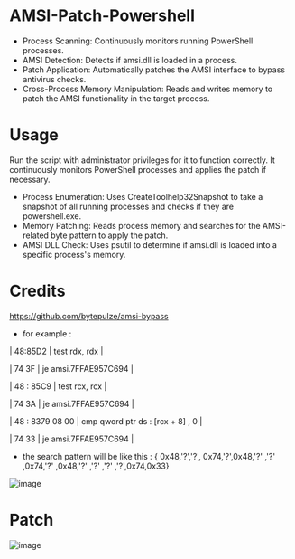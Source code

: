 # AMSI-Patch-Powershell

- Process Scanning: Continuously monitors running PowerShell processes.
- AMSI Detection: Detects if amsi.dll is loaded in a process.
- Patch Application: Automatically patches the AMSI interface to bypass antivirus checks.
- Cross-Process Memory Manipulation: Reads and writes memory to patch the AMSI functionality in the target process.

# Usage

Run the script with administrator privileges for it to function correctly. It continuously monitors PowerShell processes and applies the patch if necessary.


- Process Enumeration: Uses CreateToolhelp32Snapshot to take a snapshot of all running processes and checks if they are powershell.exe.
- Memory Patching: Reads process memory and searches for the AMSI-related byte pattern to apply the patch.
- AMSI DLL Check: Uses psutil to determine if amsi.dll is loaded into a specific process's memory.


# Credits

https://github.com/bytepulze/amsi-bypass

- for example :

 | 48:85D2 | test rdx, rdx |

 | 74 3F | je amsi.7FFAE957C694 |

 | 48 : 85C9 | test rcx, rcx |

 | 74 3A | je amsi.7FFAE957C694 |

 | 48 : 8379 08 00 | cmp qword ptr ds : [rcx + 8] , 0 |

 | 74 33 | je amsi.7FFAE957C694 |

- the search pattern will be like this :
{ 0x48,'?','?', 0x74,'?',0x48,'?' ,'?' ,0x74,'?' ,0x48,'?' ,'?' ,'?' ,'?',0x74,0x33}

![image](https://github.com/ltcflip/amsi-bypass/assets/153377701/3a57f643-2896-49b1-b96f-80e1e7f56852)

# Patch

![image](https://github.com/ltcflip/amsi-bypass/assets/153377701/339ad662-591e-48cd-bab0-adf475d4d1dc)
